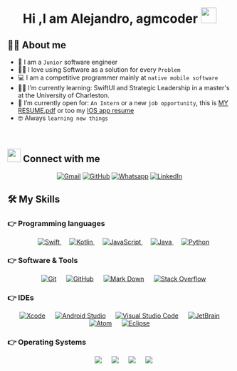 <h1 align="center">Hi ,I am Alejandro, agmcoder <img src="https://media.giphy.com/media/hvRJCLFzcasrR4ia7z/giphy.gif" width="35"></h1>






## :sassy_man:  About me
- :school: I am a `Junior` software engineer
- :technologist: I love using Software as a solution for every `Problem` 
- :computer: I am a competitive programmer mainly at `native mobile software`
- :student: I’m currently learning: SwiftUI and Strategic Leadership in a master's  at the University of Charleston.
- :thinking: I’m currently open for: `An Intern` or a new `job opportunity`, this is [MY RESUME.pdf]([https://drive.google.com/file/d/17EkudAqflp1iPScBwPCDmnvlRe4-chlR/view?usp=sharing](https://drive.google.com/file/d/1hUqK9ARO1jyQdxZSGWk-VDnmsjp67JAN/view?usp=drive_link)) or too my [IOS app resume](https://github.com/agmcoder/Portfolio_SwiftUI)
- :nerd_face: Always `learning new things`


<br>



## <img src="https://media.giphy.com/media/iY8CRBdQXODJSCERIr/giphy.gif" width="30px"> Connect with me
<p align="center">
	<a href="mailto:agmcoder@gmail.com"><img img src="https://img.shields.io/badge/gmail-%23EA4335.svg?style=plastic&logo=gmail&logoColor=white" alt="Gmail"/></a>
	<a href="https://github.com/agmcoder"><img src="https://img.shields.io/badge/github-%23181717.svg?style=plastic&logo=github&logoColor=white" alt="GitHub"/></a>
	<a href="https://wa.me/34628852554"><img src="https://img.shields.io/badge/whatsapp-%2325D366.svg?style=plastic&logo=whatsapp&logoColor=white" alt="Whatsapp"/></a>
	<a href="https://www.linkedin.com/in/alejandro-gomez-martin/"><img src="https://img.shields.io/badge/linkedin-%230A66C2.svg?style=plastic&logo=linkedin&logoColor=white" alt="LinkedIn"/></a>
	<!--<a href="https://www.facebook.com/7oSkaaa"><img src="https://img.shields.io/badge/facebook-%231877F2.svg?style=plastic&logo=facebook&logoColor=white" alt="Facebook"/></a>-->
	<!--<a href="https://www.instagram.com/ahmed_7oskaa/"><img src="https://img.shields.io/badge/instagram-%23E4405F.svg?style=plastic&logo=instagram&logoColor=white" alt="Instagram"/></a>-->
	<!--<a href="https://msng.link/o/?ahmed.7oskaa=sc"><img src="https://img.shields.io/badge/snapchat-%23FFFC00.svg?style=plastic&logo=snapchat&logoColor=black" alt="Snap Chat"/></a>-->
</p>




## 🛠️ My Skills

### 👉 Programming languages

<p align="center">   
  &emsp;
  
  <a href="https://developer.apple.com/swift/" target="_blank">
     <img alt="Swift" src="https://img.shields.io/twitter/url?color=red&label=Swif&logo=swift&style=plastic&url=https%3A%2F%2Fkotlinlang.org%2F">
  </a>
  &emsp;
  
  <a href="https://kotlinlang.org/" target="_blank">
     <img alt="Kotlin" src="https://img.shields.io/twitter/url?color=blueviolet&label=Kotlin&logo=kotlin&logoColor=blueviolet&style=plastic&url=https%3A%2F%2Fdeveloper.android.com%2Fkotlin%3Fgclid%3DCjwKCAjw9e6SBhB2EiwA5myr9khFnjVkRxsB5oxVtmuMpHMla_7UHd9npIdFUJY1XBdFzwqcLmdyPhoCKJIQAvD_BwE%26gclsrc%3Daw.ds">
  </a>
  &emsp;
  <a href="https://developer.mozilla.org/en-US/docs/Web/JavaScript" target="_blank"> 
     <img alt="JavaScript" src="https://img.shields.io/badge/JavaScript%20-%23F7DF1E.svg?style=plastic&logo=javascript&logoColor=black">
   </a>
  &emsp;
  <a href="https://www.java.com" target="_blank"> 
    <img alt="Java" src="https://img.shields.io/badge/Java-%23007396.svg?style=plastic&logo=java&logoColor=white">
  </a>
  &emsp;
   <a href="https://www.python.org" target="_blank">
    <img alt="Python" src="https://img.shields.io/badge/Python%20-%2314354C.svg?style=plastic&logo=python&logoColor=white">
  </a>
</p>

 ### 👉 Software & Tools
 
<p align="center">
  &emsp;
    <a href="#"><img alt="Git" src="https://img.shields.io/badge/Git%20-%23F05033.svg?style=plastic&logo=git&logoColor=white"></a>
  &emsp;
    <a href="#"><img alt="GitHub" src="https://img.shields.io/badge/github-%23181717.svg?style=plastic&logo=github&logoColor=white"></a>
  &emsp;
    <a href="#"><img alt="Mark Down" src="https://img.shields.io/badge/Markdown-000000?style=plastic&logo=markdown&logoColor=white"></a>
  &emsp;
    <a href="#"><img alt="Stack Overflow" src="https://img.shields.io/badge/-Stack%20Overflow-FE7A16?style=plastic&logo=stack-overflow&logoColor=white"></a>
</p>

 ### 👉 IDEs
 
<p align="center">
  &emsp;
    <a href="#"><img alt="Xcode" src="https://img.shields.io/twitter/url?color=gray&label=Xcode&logo=xcode&style=plastic&url=https%3A%2F%2Fdeveloper.apple.com%2Fxcode%2F"></a>
  &emsp;
    <a href="#"><img alt="Android Studio" src="https://img.shields.io/twitter/url?color=gray&label=Android%20Studio&logo=android%20studio&style=plastic&url=https%3A%2F%2Fdeveloper.android.com%2Fstudio%3Fgclid%3DCjwKCAjw9e6SBhB2EiwA5myr9go_JNmtMfLEX2pgGvXXq1Qe16UK0Xjexwr5KZ8n18WhvfysY-dOBRoC904QAvD_BwE%26gclsrc%3Daw.ds"></a>
  &emsp;
    <a href="#"><img alt="Visual Studio Code" src="https://img.shields.io/badge/Visual%20Studio%20Code-0078d7.svg?style=plastic&logo=visual-studio-code&logoColor=white"></a>
  &emsp;
    <a href="#"><img alt="JetBrain" src="https://img.shields.io/badge/jetbrains-%23000000.svg?style=plastic&logo=jetbrains&logoColor=white" /></a>
  &emsp;
    <a href="#"><img alt="Atom" src="https://img.shields.io/badge/atom-%2366595C.svg?&style=plastic&logo=atom&logoColor=white" /></a>
  &emsp;
    <a href="#"><img alt="Eclipse" src="https://img.shields.io/badge/eclipse%20ide-%232C2255.svg?&style=plastic&logo=eclipse%20ide&logoColor=white" /></a>
</p>


 ### 👉 Operating Systems
 
<p align="center">
  &emsp;
    <a href="#"><img src="https://img.shields.io/badge/Linux-FCC624?style=plastic&logo=linux&logoColor=black"></a>
  &emsp;
    <a href="#"><img src="https://img.shields.io/badge/Ubuntu-E95420?style=plastic&logo=ubuntu&logoColor=white"></a>
  &emsp;
    <a href="#"><img src="https://img.shields.io/badge/Windows-0078D6?style=plastic&logo=windows&logoColor=white"></a>
  &emsp;
    <a href="#"><img src="https://img.shields.io/twitter/url?color=gray&label=Kali%20Linux&logo=kali%20linux&logoColor=white&style=plastic&url=https%3A%2F%2Fwww.kali.org%2F" /></a>	  
</p>

<br/>

